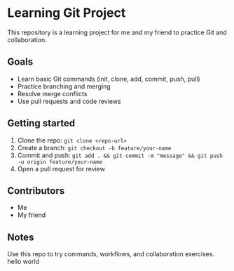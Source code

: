 # Learning Git Project

This repository is a learning project for me and my friend to practice Git and collaboration.

## Goals
- Learn basic Git commands (init, clone, add, commit, push, pull)
- Practice branching and merging
- Resolve merge conflicts
- Use pull requests and code reviews

## Getting started
1. Clone the repo: `git clone <repo-url>`
2. Create a branch: `git checkout -b feature/your-name`
3. Commit and push: `git add . && git commit -m "message" && git push -u origin feature/your-name`
4. Open a pull request for review

## Contributors
- Me
- My friend

## Notes
Use this repo to try commands, workflows, and collaboration exercises.
 hello world


